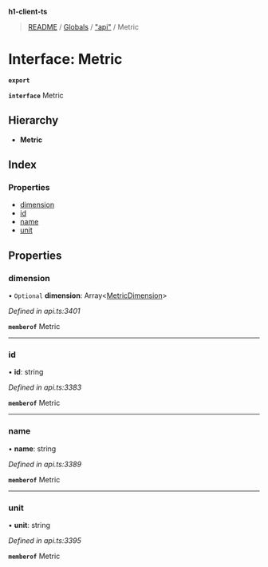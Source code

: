 **h1-client-ts**

> [README](../README.md) / [Globals](../globals.md) / ["api"](../modules/_api_.md) / Metric

# Interface: Metric

**`export`** 

**`interface`** Metric

## Hierarchy

* **Metric**

## Index

### Properties

* [dimension](_api_.metric.md#dimension)
* [id](_api_.metric.md#id)
* [name](_api_.metric.md#name)
* [unit](_api_.metric.md#unit)

## Properties

### dimension

• `Optional` **dimension**: Array\<[MetricDimension](_api_.metricdimension.md)>

*Defined in api.ts:3401*

**`memberof`** Metric

___

### id

•  **id**: string

*Defined in api.ts:3383*

**`memberof`** Metric

___

### name

•  **name**: string

*Defined in api.ts:3389*

**`memberof`** Metric

___

### unit

•  **unit**: string

*Defined in api.ts:3395*

**`memberof`** Metric
